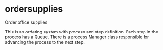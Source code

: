 # ordersupplies
Order office supplies

This is an ordering system with process and step definition.
Each step in the process has a Queue.
There is a process Manager class responsible for advancing the process to the next step.

